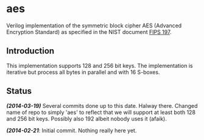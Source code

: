aes
======

Verilog implementation of the symmetric block cipher AES (Advanced
Encryption Standard) as specified in the NIST document [FIPS 197](http://csrc.nist.gov/publications/fips/fips197/fips-197.pdf).



## Introduction ##

This implementation supports 128 and 256 bit keys. The implementation is iterative but process all bytes in parallel and with 16 S-boxes.




## Status ##

***(2014-03-19)***
Several commits done up to this date. Halway there.
Changed name of repo to simply 'aes' to reflect that we will support at
least both 128 and 256 bit keys. Possibly also 192 albeit nobody uses it
(afaik).


***(2014-02-21***:
Initial commit. Nothing really here yet.

